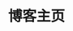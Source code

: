---
home: true
layout: Blog
icon: house
title: 博客主页
bgImage: https://bing.img.run/rand_uhd.php
heroImage: https://theme-hope-assets.vuejs.press/logo.svg
heroText: 欢迎
heroFullScreen: true
tagline: Technology Changes the World
projects:
  - icon: folder-open
    name: Syn.Clitex的博客
    desc: 项目详细描述
    link: https://github.com/Chronabys/Syn.Clitex

  - icon: link
    name: bilibili
    desc: 链接详细描述
    link: https://space.bilibili.com

  - icon: https://theme-hope-assets.vuejs.press/logo.svg
    name: 自定义项目
    desc: 自定义详细介绍
    link: https://你的自定义链接

footer: MIT Licensed | Copyright © 2025-present Syn.Clitex
---